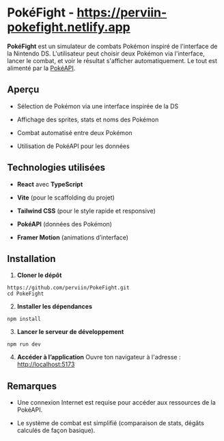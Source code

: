 # PokéFight - https://perviin-pokefight.netlify.app

**PokéFight** est un simulateur de combats Pokémon inspiré de l'interface de la Nintendo DS. L'utilisateur peut choisir deux Pokémon via l'interface, lancer le combat, et voir le résultat s'afficher automatiquement. Le tout est alimenté par la [PokéAPI](https://pokeapi.co/).

##  Aperçu

-   Sélection de Pokémon via une interface inspirée de la DS
    
-   Affichage des sprites, stats et noms des Pokémon
    
-   Combat automatisé entre deux Pokémon
    
-   Utilisation de PokéAPI pour les données
    

##  Technologies utilisées

-   **React** avec **TypeScript**
    
-   **Vite** (pour le scaffolding du projet)
    
-   **Tailwind CSS** (pour le style rapide et responsive)
    
-   **PokéAPI** (données des Pokémon)
    
-   **Framer Motion** (animations d’interface)
    

##  Installation

1.  **Cloner le dépôt**
    

```
https://github.com/perviin/PokeFight.git
cd PokeFight
```

2.  **Installer les dépendances**
    

```
npm install
```

3.  **Lancer le serveur de développement**
    

```
npm run dev
```

4.  **Accéder à l’application** Ouvre ton navigateur à l'adresse : [http://localhost:5173](http://localhost:5173)
    

##  Remarques

-   Une connexion Internet est requise pour accéder aux ressources de la PokéAPI.
    
-   Le système de combat est simplifié (comparaison de stats, dégâts calculés de façon basique).
